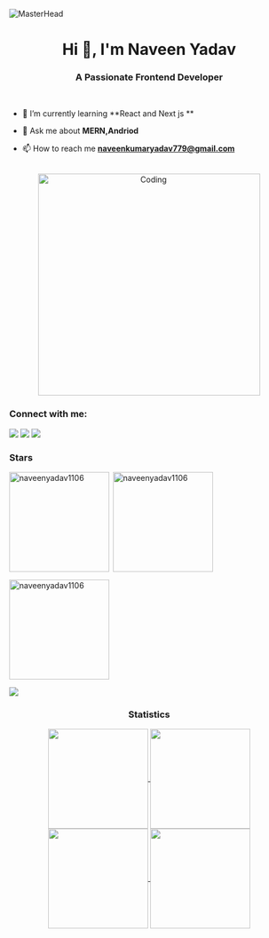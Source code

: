 ![MasterHead](https://mir-s3-cdn-cf.behance.net/project_modules/1400/6c0f9b95746151.5e9ecde69599e.gif) 
<h1 align="center">Hi 👋, I'm Naveen Yadav</h1>
<h3 align="center">A Passionate Frontend Developer</h3>
<br>

- 🌱 I’m currently learning **React and Next js **

- 💬 Ask me about **MERN,Andriod**

- 📫 How to reach me **naveenkumaryadav779@gmail.com**
<br>
<div align="center">
<img align="center" alt="Coding" width="400" src="https://cdn.dribbble.com/users/1162077/screenshots/3848914/programmer.gif">
</div>

<h3 align="left">Connect with me:</h3>
<div> <a href="https://www.linkedin.com/in/naveen-yadav11" target="_blank"><img src="https://img.shields.io/badge/LinkedIn-0077B5?style=for-the-badge&logo=linkedin&logoColor=white" target="_blank"></a>
<a href="https://github.com/naveenyadav1106" target="_blank"><img src="https://img.shields.io/badge/GitHub-100000?style=for-the-badge&logo=github&logoColor=white" target="_blank"></a>
<a href = "mailto:naveenkumaryadav779@gmail.com"><img src="https://img.shields.io/badge/-Gmail-%23333?style=for-the-badge&logo=gmail&logoColor=white" target="_blank"></a>
</div>

<h3 align="left">Stars</h3>
<img align="left" height="180em" src="https://github-readme-stats.vercel.app/api/top-langs/?username=naveenyadav1106&langs_count=8&theme=radical" alt=naveenyadav1106 />

<p>&nbsp;<img align="center" height="180em" src="https://github-readme-stats.vercel.app/api?username=naveenyadav1106&show_icons=true&locale=en&theme=radical" alt="naveenyadav1106" /></p>

<p><img align="center" height="180em" src="https://github-readme-streak-stats.herokuapp.com/?user=naveenyadav1106&theme=radical" alt="naveenyadav1106" /></p>

<img src="https://user-images.githubusercontent.com/73097560/115834477-dbab4500-a447-11eb-908a-139a6edaec5c.gif"><h3 align="center">Statistics</h3>
<div align="center">
<a href="https://github.com/naveenyadav1106">
<img align="center" src="http://github-profile-summary-cards.vercel.app/api/cards/stats?username=naveenyadav1106&theme=2077" height="180em" />
<img align="center" src="http://github-profile-summary-cards.vercel.app/api/cards/most-commit-language?username=naveenyadav1106&theme=2077" height="180em" />
<img align="center" src="http://github-profile-summary-cards.vercel.app/api/cards/repos-per-language?username=naveenyadav1106&theme=2077" height="180em" />
<img align="center" src="http://github-profile-summary-cards.vercel.app/api/cards/profile-details?username=naveenyadav1106&theme=2077" height="180em" />
</div>
